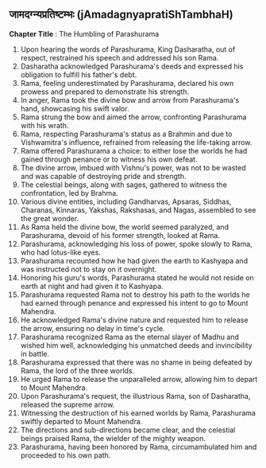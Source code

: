 ## जामदग्न्यप्रतिष्टम्भः (jAmadagnyapratiShTambhaH)
**Chapter Title** : The Humbling of Parashurama

1. Upon hearing the words of Parashurama, King Dasharatha, out of respect, restrained his speech and addressed his son Rama.
2. Dasharatha acknowledged Parashurama's deeds and expressed his obligation to fulfill his father's debt.
3. Rama, feeling underestimated by Parashurama, declared his own prowess and prepared to demonstrate his strength.
4. In anger, Rama took the divine bow and arrow from Parashurama's hand, showcasing his swift valor.
5. Rama strung the bow and aimed the arrow, confronting Parashurama with his wrath.
6. Rama, respecting Parashurama's status as a Brahmin and due to Vishwamitra's influence, refrained from releasing the life-taking arrow.
7. Rama offered Parashurama a choice: to either lose the worlds he had gained through penance or to witness his own defeat.
8. The divine arrow, imbued with Vishnu's power, was not to be wasted and was capable of destroying pride and strength.
9. The celestial beings, along with sages, gathered to witness the confrontation, led by Brahma.
10. Various divine entities, including Gandharvas, Apsaras, Siddhas, Charanas, Kinnaras, Yakshas, Rakshasas, and Nagas, assembled to see the great wonder.
11. As Rama held the divine bow, the world seemed paralyzed, and Parashurama, devoid of his former strength, looked at Rama.
12. Parashurama, acknowledging his loss of power, spoke slowly to Rama, who had lotus-like eyes.
13. Parashurama recounted how he had given the earth to Kashyapa and was instructed not to stay on it overnight.
14. Honoring his guru's words, Parashurama stated he would not reside on earth at night and had given it to Kashyapa.
15. Parashurama requested Rama not to destroy his path to the worlds he had earned through penance and expressed his intent to go to Mount Mahendra.
16. He acknowledged Rama's divine nature and requested him to release the arrow, ensuring no delay in time's cycle.
17. Parashurama recognized Rama as the eternal slayer of Madhu and wished him well, acknowledging his unmatched deeds and invincibility in battle.
18. Parashurama expressed that there was no shame in being defeated by Rama, the lord of the three worlds.
19. He urged Rama to release the unparalleled arrow, allowing him to depart to Mount Mahendra.
20. Upon Parashurama's request, the illustrious Rama, son of Dasharatha, released the supreme arrow.
21. Witnessing the destruction of his earned worlds by Rama, Parashurama swiftly departed to Mount Mahendra.
22. The directions and sub-directions became clear, and the celestial beings praised Rama, the wielder of the mighty weapon.
23. Parashurama, having been honored by Rama, circumambulated him and proceeded to his own path.